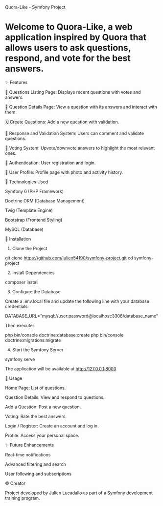 Quora-Like - Symfony Project

# Welcome to Quora-Like, a web application inspired by Quora that allows users to ask questions, respond, and vote for the best answers.

✨ Features

📅 Questions Listing Page: Displays recent questions with votes and answers.

📜 Question Details Page: View a question with its answers and interact with them.

🗓️ Create Questions: Add a new question with validation.

💬 Response and Validation System: Users can comment and validate questions.

🔄 Voting System: Upvote/downvote answers to highlight the most relevant ones.

🔑 Authentication: User registration and login.

👤 User Profile: Profile page with photo and activity history.

🤖 Technologies Used

Symfony 6 (PHP Framework)

Doctrine ORM (Database Management)

Twig (Template Engine)

Bootstrap (Frontend Styling)

MySQL (Database)

🚀 Installation

1. Clone the Project

git clone https://github.com/julien54190/symfony-project.git
cd symfony-project

2. Install Dependencies

composer install

3. Configure the Database

Create a .env.local file and update the following line with your database credentials:

DATABASE_URL="mysql://user:password@localhost:3306/database_name"

Then execute:

php bin/console doctrine:database:create
php bin/console doctrine:migrations:migrate

4. Start the Symfony Server

symfony serve

The application will be available at http://127.0.0.1:8000

🔧 Usage

Home Page: List of questions.

Question Details: View and respond to questions.

Add a Question: Post a new question.

Voting: Rate the best answers.

Login / Register: Create an account and log in.

Profile: Access your personal space.

✨ Future Enhancements

Real-time notifications

Advanced filtering and search

User following and subscriptions

© Creator

Project developed by Julien Lucadallo as part of a Symfony development training program.

